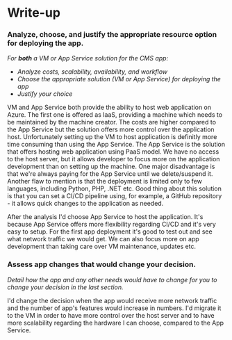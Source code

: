 # Write-up

### Analyze, choose, and justify the appropriate resource option for deploying the app.

*For **both** a VM or App Service solution for the CMS app:*
- *Analyze costs, scalability, availability, and workflow*
- *Choose the appropriate solution (VM or App Service) for deploying the app*
- *Justify your choice*


VM and App Service both provide the ability to host web application on Azure. The first one is offered as IaaS, providing a machine which needs to be maintained by the machine creator. The costs are higher compared to the App Service but the solution offers more control over the application host. Unfortunately setting up the VM to host application is definitly more time consuming than using the App Service.
The App Service is the solution that offers hosting web application using PaaS model. We have no access to the host server, but it allows developer to focus more on the application development than on setting up the machine. One major disadvantage is that we're always paying for the App Service until we delete/suspend it. Another flaw to mention is that the deployment is limited only to few languages, including Python, PHP, .NET etc. Good thing about this solution is that you can set a CI/CD pipeline using, for example, a GitHub repository - it allows quick changes to the application as needed.

After the analysis I'd choose App Service to host the application. It's because App Service offers more flexibility regarding CI/CD and it's very easy to setup. For the first app deployment it's good to test out and see what network traffic we would get. We can also focus more on app development than taking care over VM maintenance, updates etc.

### Assess app changes that would change your decision.

*Detail how the app and any other needs would have to change for you to change your decision in the last section.* 

I'd change the decision when the app would receive more network traffic and the number of app's features would increase in numbers. I'd migrate it to the VM in order to have more control over the host server and to have more scalability regarding the hardware I can choose, compared to the App Service.
